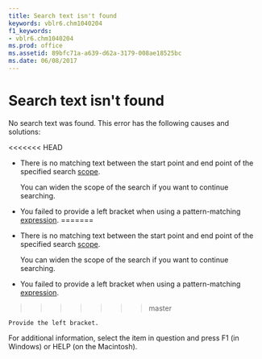 ```yaml
---
title: Search text isn't found
keywords: vblr6.chm1040204
f1_keywords:
- vblr6.chm1040204
ms.prod: office
ms.assetid: 89bfc71a-a639-d62a-3179-008ae18525bc
ms.date: 06/08/2017
---
```



# Search text isn't found

No search text was found. This error has the following causes and solutions:



<<<<<<< HEAD
- There is no matching text between the start point and end point of the specified search [scope](../../Glossary/vbe-glossary.md).
    
    You can widen the scope of the search if you want to continue searching.
    
- You failed to provide a left bracket when using a pattern-matching [expression](../../Glossary/vbe-glossary.md).
=======
- There is no matching text between the start point and end point of the specified search [scope](../../Glossary/vbe-glossary.md#scope).
    
    You can widen the scope of the search if you want to continue searching.
    
- You failed to provide a left bracket when using a pattern-matching [expression](../../Glossary/vbe-glossary.md#expression).
>>>>>>> master
    
    Provide the left bracket.
    

For additional information, select the item in question and press F1 (in Windows) or HELP (on the Macintosh).

